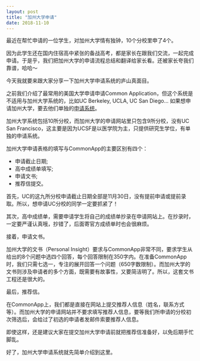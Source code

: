 ```yaml
---
layout: post
title: "加州大学申请"
date: 2018-11-10
---
```


最近在帮忙申请的一位学生，对加州大学情有独钟，10个分校里申了4个。

因为此学生还在国内住宿高中紧张的备战高考，都是家长在跟我们交流，一起完成申请。于是乎，我们把加州大学的申请流程总结和翻译给家长看。还被家长夸我们靠谱，哈哈～

今天我就要来跟大家分享一下加州大学申请系统的庐山真面目。

之前我们介绍了最常用的美国大学申请申请Common Application，但这个系统是不适用与加州大学系统的，比如UC Berkeley, UCLA, UC San Diego… 如果想申请加州大学，要去他们单独的[申请系统](https://admission.universityofcalifornia.edu/how-to-apply/applying-as-a-freshman/)。

加州大学系统包括10所分校，而加州大学的申请网站里只包含9所分校，没有UC San Francisco，这主要是因为UCSF是以医学院为主，只提供研究生学位，有单独的申请系统。

加州大学申请表格的填写与CommonApp的主要区别有四个：

* 申请截止日期;
* 高中成绩单填写;
* 申请文书;
* 推荐信提交。

首先，UC的这九所分校申请截止日期全部是11月30日，没有提前申请或提前录取。所以，想申请UC分校的同学一定要抓紧了！

其次，高中成绩单，需要申请学生将自己的成绩单抄录在申请网站上。在抄录时，一定要严谨认真哦，抄错了，后面寄官方成绩单时也会很麻烦。

接着，申请文书。

加州大学的文书（Personal Insight）要求与CommonApp非常不同，要求学生从给出的8个问题中选四个回答，每个回答限制在350字内。在准备CommonApp时，我们只需七选一，专注的展开回答一个问题（650字数限制）。而加州大学的文书则涉及申请者的多个方面，既需要有故事性，又要简洁明了。所以，这套文书工程还是很大的。

最后，推荐信。

在CommonApp上，我们都是直接在网站上提交推荐人信息（姓名，联系方式等）。而加州大学的申请网站并不要求填写推荐人信息，要等我们所申请的分校初次筛选后，会给过了初选的申请者发邮件索要推荐人信息。

即使这样，还是建议大家在提交加州大学申请前就把推荐信准备好，以免后期手忙脚乱。

好了，加州大学申请系统就先简单介绍到这里。
